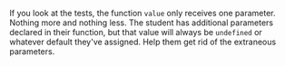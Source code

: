 If you look at the tests, the function `value` only receives one parameter. Nothing more and nothing less. The student has additional parameters declared in their function, but that value will always be `undefined` or whatever default they've assigned. Help them get rid of the extraneous parameters.
